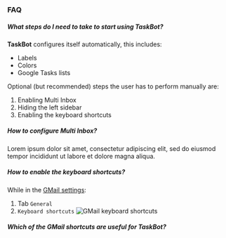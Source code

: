 ### FAQ
##### What steps do I need to take to start using TaskBot?
**TaskBot** configures itself automatically, this includes:
* Labels
* Colors
* Google Tasks lists

Optional (but recommended) steps the user has to perform manually are:
1. Enabling Multi Inbox
2. Hiding the left sidebar
3. Enabling the keyboard shortcuts
##### How to configure Multi Inbox?
Lorem ipsum dolor sit amet, consectetur adipiscing elit, sed do eiusmod tempor incididunt ut labore et dolore magna aliqua.
##### How to enable the keyboard shortcuts?
While in the [GMail settings](https://mail.google.com/mail/u/0/#settings/general):
1. Tab `General`
2. `Keyboard shortcuts`
![GMail keyboard shortcuts](/static/images/gmail-keyboard.png)
##### Which of the GMail shortcuts are useful for TaskBot?
<!--stackedit_data:
eyJoaXN0b3J5IjpbLTIwMTM4Mjk2MjQsMTE4NTQyMTUwMl19
-->